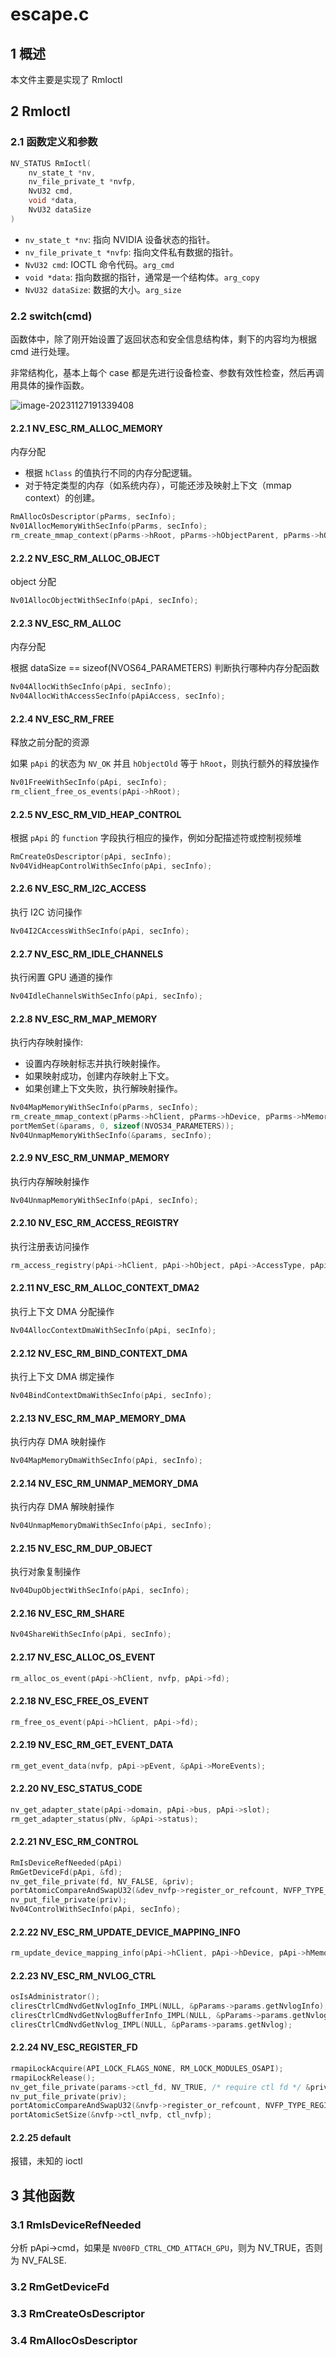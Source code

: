 # escape.c

## 1 概述

本文件主要是实现了 RmIoctl

## 2 RmIoctl

### 2.1 函数定义和参数

```c
NV_STATUS RmIoctl(
    nv_state_t *nv,
    nv_file_private_t *nvfp,
    NvU32 cmd,
    void *data,
    NvU32 dataSize
)
```

- `nv_state_t *nv`: 指向 NVIDIA 设备状态的指针。
- `nv_file_private_t *nvfp`: 指向文件私有数据的指针。
- `NvU32 cmd`: IOCTL 命令代码。`arg_cmd`
- `void *data`: 指向数据的指针，通常是一个结构体。`arg_copy`
- `NvU32 dataSize`: 数据的大小。`arg_size`

### 2.2 switch(cmd)

函数体中，除了刚开始设置了返回状态和安全信息结构体，剩下的内容均为根据 cmd 进行处理。

非常结构化，基本上每个 case 都是先进行设备检查、参数有效性检查，然后再调用具体的操作函数。

![image-20231127191339408](C:\Users\15370\AppData\Roaming\Typora\typora-user-images\image-20231127191339408.png)

#### 2.2.1 NV_ESC_RM_ALLOC_MEMORY

内存分配

- 根据 `hClass` 的值执行不同的内存分配逻辑。
- 对于特定类型的内存（如系统内存），可能还涉及映射上下文（mmap context）的创建。

```c
RmAllocOsDescriptor(pParms, secInfo);
Nv01AllocMemoryWithSecInfo(pParms, secInfo);
rm_create_mmap_context(pParms->hRoot, pParms->hObjectParent, pParms->hObjectNew, pParms->pMemory, pParms->limit + 1, 0, NV_MEMORY_DEFAULT, pApi->fd)
```

#### 2.2.2 NV_ESC_RM_ALLOC_OBJECT

object 分配

```c
Nv01AllocObjectWithSecInfo(pApi, secInfo);
```

#### 2.2.3 NV_ESC_RM_ALLOC

内存分配

根据 dataSize == sizeof(NVOS64_PARAMETERS) 判断执行哪种内存分配函数

```c
Nv04AllocWithSecInfo(pApi, secInfo);
Nv04AllocWithAccessSecInfo(pApiAccess, secInfo);
```

#### 2.2.4 NV_ESC_RM_FREE

释放之前分配的资源

如果 `pApi` 的状态为 `NV_OK` 并且 `hObjectOld` 等于 `hRoot`，则执行额外的释放操作

```c
Nv01FreeWithSecInfo(pApi, secInfo);
rm_client_free_os_events(pApi->hRoot);
```

#### 2.2.5 NV_ESC_RM_VID_HEAP_CONTROL

根据 `pApi` 的 `function` 字段执行相应的操作，例如分配描述符或控制视频堆

```c
RmCreateOsDescriptor(pApi, secInfo);
Nv04VidHeapControlWithSecInfo(pApi, secInfo);
```

#### 2.2.6 NV_ESC_RM_I2C_ACCESS

执行 I2C 访问操作

```c
Nv04I2CAccessWithSecInfo(pApi, secInfo);
```

#### 2.2.7 NV_ESC_RM_IDLE_CHANNELS

执行闲置 GPU 通道的操作

```c
Nv04IdleChannelsWithSecInfo(pApi, secInfo);
```

#### 2.2.8 NV_ESC_RM_MAP_MEMORY

执行内存映射操作:

- 设置内存映射标志并执行映射操作。
- 如果映射成功，创建内存映射上下文。
- 如果创建上下文失败，执行解映射操作。

```c
Nv04MapMemoryWithSecInfo(pParms, secInfo);
rm_create_mmap_context(pParms->hClient, pParms->hDevice, pParms->hMemory, pParms->pLinearAddress, pParms->length, pParms->offset, DRF_VAL(OS33, _FLAGS, _CACHING_TYPE, pParms->flags), pApi->fd);
portMemSet(&params, 0, sizeof(NVOS34_PARAMETERS));
Nv04UnmapMemoryWithSecInfo(&params, secInfo);
```

#### 2.2.9 NV_ESC_RM_UNMAP_MEMORY

执行内存解映射操作

```c
Nv04UnmapMemoryWithSecInfo(pApi, secInfo);
```

#### 2.2.10 NV_ESC_RM_ACCESS_REGISTRY

执行注册表访问操作

```c
rm_access_registry(pApi->hClient, pApi->hObject, pApi->AccessType, pApi->pDevNode, pApi->DevNodeLength, pApi->pParmStr, pApi->ParmStrLength, pApi->pBinaryData, &pApi->BinaryDataLength, &pApi->Data, &pApi->Entry);
```

#### 2.2.11 NV_ESC_RM_ALLOC_CONTEXT_DMA2

执行上下文 DMA 分配操作

```c
Nv04AllocContextDmaWithSecInfo(pApi, secInfo);
```

#### 2.2.12 NV_ESC_RM_BIND_CONTEXT_DMA

执行上下文 DMA 绑定操作

```c
Nv04BindContextDmaWithSecInfo(pApi, secInfo);
```

#### 2.2.13 NV_ESC_RM_MAP_MEMORY_DMA

执行内存 DMA 映射操作

```c
Nv04MapMemoryDmaWithSecInfo(pApi, secInfo);
```

#### 2.2.14 NV_ESC_RM_UNMAP_MEMORY_DMA

执行内存 DMA 解映射操作

```c
Nv04UnmapMemoryDmaWithSecInfo(pApi, secInfo);
```

#### 2.2.15 NV_ESC_RM_DUP_OBJECT

执行对象复制操作

```c
Nv04DupObjectWithSecInfo(pApi, secInfo);
```

#### 2.2.16 NV_ESC_RM_SHARE



```c
Nv04ShareWithSecInfo(pApi, secInfo);
```

#### 2.2.17 NV_ESC_ALLOC_OS_EVENT



```c
rm_alloc_os_event(pApi->hClient, nvfp, pApi->fd);
```

#### 2.2.18 NV_ESC_FREE_OS_EVENT



```c
rm_free_os_event(pApi->hClient, pApi->fd);
```

#### 2.2.19 NV_ESC_RM_GET_EVENT_DATA



```c
rm_get_event_data(nvfp, pApi->pEvent, &pApi->MoreEvents);
```

#### 2.2.20 NV_ESC_STATUS_CODE



```c
nv_get_adapter_state(pApi->domain, pApi->bus, pApi->slot);
rm_get_adapter_status(pNv, &pApi->status);
```

#### 2.2.21 NV_ESC_RM_CONTROL



```c
RmIsDeviceRefNeeded(pApi)
RmGetDeviceFd(pApi, &fd);
nv_get_file_private(fd, NV_FALSE, &priv);
portAtomicCompareAndSwapU32(&dev_nvfp->register_or_refcount, NVFP_TYPE_REFCOUNTED, NVFP_TYPE_NONE))
nv_put_file_private(priv);
Nv04ControlWithSecInfo(pApi, secInfo);
```

#### 2.2.22 NV_ESC_RM_UPDATE_DEVICE_MAPPING_INFO



```c
rm_update_device_mapping_info(pApi->hClient, pApi->hDevice, pApi->hMemory, pOldCpuAddress, pNewCpuAddress);
```

#### 2.2.23 NV_ESC_RM_NVLOG_CTRL



```c
osIsAdministrator();
cliresCtrlCmdNvdGetNvlogInfo_IMPL(NULL, &pParams->params.getNvlogInfo);
cliresCtrlCmdNvdGetNvlogBufferInfo_IMPL(NULL, &pParams->params.getNvlogBufferInfo);
cliresCtrlCmdNvdGetNvlog_IMPL(NULL, &pParams->params.getNvlog);
```

#### 2.2.24 NV_ESC_REGISTER_FD



```c
rmapiLockAcquire(API_LOCK_FLAGS_NONE, RM_LOCK_MODULES_OSAPI);
rmapiLockRelease();
nv_get_file_private(params->ctl_fd, NV_TRUE, /* require ctl fd */ &priv);
nv_put_file_private(priv);
portAtomicCompareAndSwapU32(&nvfp->register_or_refcount, NVFP_TYPE_REGISTERED, NVFP_TYPE_NONE)
portAtomicSetSize(&nvfp->ctl_nvfp, ctl_nvfp);
```

#### 2.2.25 default

报错，未知的 ioctl

## 3 其他函数

### 3.1 RmIsDeviceRefNeeded

分析 pApi->cmd，如果是 `NV00FD_CTRL_CMD_ATTACH_GPU`，则为 NV_TRUE，否则为 NV_FALSE.

### 3.2 RmGetDeviceFd

### 3.3 RmCreateOsDescriptor

### 3.4 RmAllocOsDescriptor